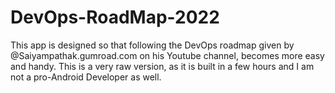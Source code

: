 # DevOps-RoadMap-2022

This app is designed so that following the DevOps roadmap given by @Saiyampathak.gumroad.com on his Youtube channel, becomes more easy and handy. This is a very raw version, as it is built in a few hours and I am not a pro-Android Developer as well.
